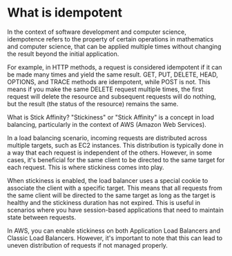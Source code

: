 # What is idempotent

In the context of software development and computer science, idempotence refers to the property of certain operations in mathematics and computer science, that can be applied multiple times without changing the result beyond the initial application.

For example, in HTTP methods, a request is considered idempotent if it can be made many times and yield the same result. GET, PUT, DELETE, HEAD, OPTIONS, and TRACE methods are idempotent, while POST is not. This means if you make the same DELETE request multiple times, the first request will delete the resource and subsequent requests will do nothing, but the result (the status of the resource) remains the same.

What is Stick Affinity?
"Stickiness" or "Stick Affinity" is a concept in load balancing, particularly in the context of AWS (Amazon Web Services).

In a load balancing scenario, incoming requests are distributed across multiple targets, such as EC2 instances. This distribution is typically done in a way that each request is independent of the others. However, in some cases, it's beneficial for the same client to be directed to the same target for each request. This is where stickiness comes into play.

When stickiness is enabled, the load balancer uses a special cookie to associate the client with a specific target. This means that all requests from the same client will be directed to the same target as long as the target is healthy and the stickiness duration has not expired. This is useful in scenarios where you have session-based applications that need to maintain state between requests.

In AWS, you can enable stickiness on both Application Load Balancers and Classic Load Balancers. However, it's important to note that this can lead to uneven distribution of requests if not managed properly.
